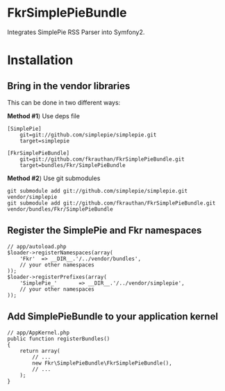 FkrSimplePieBundle
==================

Integrates SimplePie RSS Parser into Symfony2.

Installation
============

Bring in the vendor libraries
-----------------------------

This can be done in two different ways:

**Method #1**) Use deps file
	
	[SimplePie]
	    git=git://github.com/simplepie/simplepie.git
		target=simplepie
		
	[FkrSimplePieBundle]
	    git=git://github.com/fkrauthan/FkrSimplePieBundle.git
		target=bundles/Fkr/SimplePieBundle


**Method #2**) Use git submodules

    git submodule add git://github.com/simplepie/simplepie.git vendor/simplepie
    git submodule add git://github.com/fkrauthan/FkrSimplePieBundle.git vendor/bundles/Fkr/SimplePieBundle


Register the SimplePie and Fkr namespaces
-----------------------------------------
	
	// app/autoload.php
	$loader->registerNamespaces(array(
		'Fkr'  => __DIR__.'/../vendor/bundles',
		// your other namespaces
	));
	$loader->registerPrefixes(array(
		'SimplePie_'	   => __DIR__.'/../vendor/simplepie',
		// your other namespaces
	));


Add SimplePieBundle to your application kernel
----------------------------------------------
	
	// app/AppKernel.php
    public function registerBundles()
    {
		return array(
            // ...
            new Fkr\SimplePieBundle\FkrSimplePieBundle(),
            // ...
        );
	}
